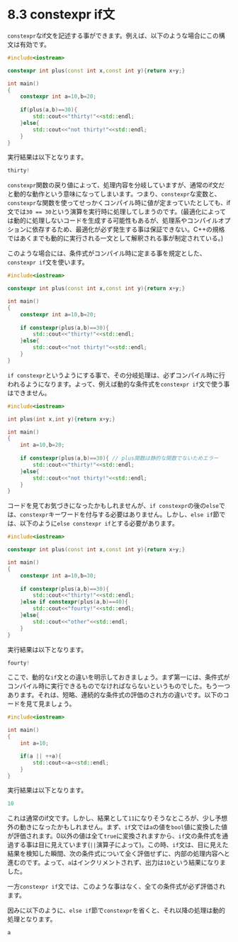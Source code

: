 # 8.3 constexpr if文

`constexpr`なif文を記述する事ができます。例えば、以下のような場合にこの構文は有効です。
```cpp
#include<iostream>

constexpr int plus(const int x,const int y){return x+y;}

int main()
{
	constexpr int a=10,b=20;
	
	if(plus(a,b)==30){
		std::cout<<"thirty!"<<std::endl;
	}else{
		std::cout<<"not thirty!"<<std::endl;
	}
}
```
実行結果は以下となります。
```cpp
thirty!
```
`constexpr`関数の戻り値によって、処理内容を分岐していますが、通常のif文だと動的な動作という意味になってしまいます。つまり、`constexpr`な変数と、`constexpr`な関数を使ってせっかくコンパイル時に値が定まっていたとしても、if文では`30 == 30`という演算を実行時に処理してしまうのです。(最適化によっては動的に処理しないコードを生成する可能性もあるが、処理系やコンパイルオプションに依存するため、最適化が必ず発生する事は保証できない。C++の規格ではあくまでも動的に実行される一文として解釈される事が制定されている。)

このような場合には、条件式がコンパイル時に定まる事を規定とした、`constexpr if`文を使います。
```cpp
#include<iostream>

constexpr int plus(const int x,const int y){return x+y;}

int main()
{
	constexpr int a=10,b=20;
	
	if constexpr(plus(a,b)==30){
		std::cout<<"thirty!"<<std::endl;
	}else{
		std::cout<<"not thirty!"<<std::endl;
	}
}
```
`if constexpr`というようにする事で、その分岐処理は、必ずコンパイル時に行われるようになります。よって、例えば動的な条件式を`constexpr if`文で使う事はできません。
```cpp
#include<iostream>

int plus(int x,int y){return x+y;}

int main()
{
	int a=10,b=20;
	
	if constexpr(plus(a,b)==30){ // plus関数は静的な関数でないためエラー
		std::cout<<"thirty!"<<std::endl;
	}else{
		std::cout<<"not thirty!"<<std::endl;
	}
}
```
コードを見てお気づきになったかもしれませんが、`if constexpr`の後の`else`では、`constexpr`キーワードを付与する必要はありません。しかし、`else if`節では、以下のように`else constexpr if`とする必要があります。
```cpp
#include<iostream>

constexpr int plus(const int x,const int y){return x+y;}

int main()
{
	constexpr int a=10,b=30;
	
	if constexpr(plus(a,b)==30){
		std::cout<<"thirty!"<<std::endl;
	}else if constexpr(plus(a,b)==40){
		std::cout<<"fourty!"<<std::endl;
	}else{
        std::cout<<"other"<<std::endl;
    }
}
```
実行結果は以下となります。
```cpp
fourty!
```
ここで、動的な`if`文との違いを明示しておきましょう。まず第一には、条件式がコンパイル時に実行できるものでなければならないというものでした。もう一つあります。それは、短略、連続的な条件式の評価のされ方の違いです。以下のコードを見て見ましょう。
```cpp
#include<iostream>

int main()
{
	int a=10;

	if(a || ++a){
		std::cout<<a<<std::endl;
	}
}
```
実行結果は以下となります。
```cpp
10
```
これは通常のif文です。しかし、結果として`11`になりそうなところが、少し予想外の動きになったかもしれません。まず、`if`文では`a`の値を`bool`値に変換した値が評価されます。0以外の値は全て`true`に変換されますから、`if`文の条件式を通過する事は目に見えています(`||`演算子によって)。この時、`if`文は、目に見えた結果を検知した瞬間、次の条件式について全く評価せずに、内部の処理内容へと進むのです。よって、`a`はインクリメントされず、出力は`10`という結果になりました。

一方`constexpr if`文では、このような事はなく、全ての条件式が必ず評価されます。

因みに以下のように、`else if`節で`constexpr`を省くと、それ以降の処理は動的処理となります。
```cpp
a
```